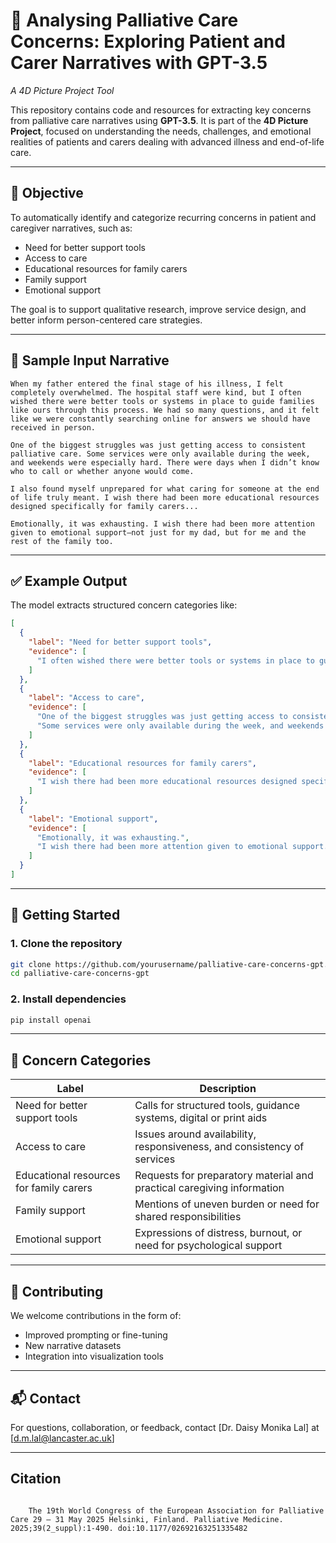 
# 🧠 Analysing Palliative Care Concerns: Exploring Patient and Carer Narratives with GPT-3.5  
*A 4D Picture Project Tool*

This repository contains code and resources for extracting key concerns from palliative care narratives using **GPT-3.5**. It is part of the **4D Picture Project**, focused on understanding the needs, challenges, and emotional realities of patients and carers dealing with advanced illness and end-of-life care.

---

## 🎯 Objective

To automatically identify and categorize recurring concerns in patient and caregiver narratives, such as:

- Need for better support tools
- Access to care
- Educational resources for family carers
- Family support
- Emotional support

The goal is to support qualitative research, improve service design, and better inform person-centered care strategies.

---

## 📄 Sample Input Narrative

```text
When my father entered the final stage of his illness, I felt completely overwhelmed. The hospital staff were kind, but I often wished there were better tools or systems in place to guide families like ours through this process. We had so many questions, and it felt like we were constantly searching online for answers we should have received in person.

One of the biggest struggles was just getting access to consistent palliative care. Some services were only available during the week, and weekends were especially hard. There were days when I didn’t know who to call or whether anyone would come.

I also found myself unprepared for what caring for someone at the end of life truly meant. I wish there had been more educational resources designed specifically for family carers...

Emotionally, it was exhausting. I wish there had been more attention given to emotional support—not just for my dad, but for me and the rest of the family too.
````

---

## ✅ Example Output

The model extracts structured concern categories like:

```json
[
  {
    "label": "Need for better support tools",
    "evidence": [
      "I often wished there were better tools or systems in place to guide families like ours through this process."
    ]
  },
  {
    "label": "Access to care",
    "evidence": [
      "One of the biggest struggles was just getting access to consistent palliative care.",
      "Some services were only available during the week, and weekends were especially hard."
    ]
  },
  {
    "label": "Educational resources for family carers",
    "evidence": [
      "I wish there had been more educational resources designed specifically for family carers..."
    ]
  },
  {
    "label": "Emotional support",
    "evidence": [
      "Emotionally, it was exhausting.",
      "I wish there had been more attention given to emotional support..."
    ]
  }
]
```

---

## 🚀 Getting Started

### 1. Clone the repository

```bash
git clone https://github.com/yourusername/palliative-care-concerns-gpt.git
cd palliative-care-concerns-gpt
```

### 2. Install dependencies

```bash
pip install openai
```

---

## 🧠 Concern Categories

| Label                                   | Description                                                             |
| --------------------------------------- | ----------------------------------------------------------------------- |
| Need for better support tools           | Calls for structured tools, guidance systems, digital or print aids     |
| Access to care                          | Issues around availability, responsiveness, and consistency of services |
| Educational resources for family carers | Requests for preparatory material and practical caregiving information  |
| Family support                          | Mentions of uneven burden or need for shared responsibilities           |
| Emotional support                       | Expressions of distress, burnout, or need for psychological support     |

---

## 🤝 Contributing

We welcome contributions in the form of:

* Improved prompting or fine-tuning
* New narrative datasets
* Integration into visualization tools

---

## 📬 Contact

For questions, collaboration, or feedback, contact \[Dr. Daisy Monika Lal] at \[[d.m.lal@lancaster.ac.uk](mailto:your.email@example.com)]

---

## Citation

```

    The 19th World Congress of the European Association for Palliative Care 29 – 31 May 2025 Helsinki, Finland. Palliative Medicine. 2025;39(2_suppl):1-490. doi:10.1177/02692163251335482
  
